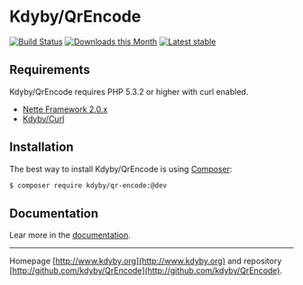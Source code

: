 Kdyby/QrEncode
======

[![Build Status](https://travis-ci.org/Kdyby/QrEncode.svg?branch=master)](https://travis-ci.org/Kdyby/QrEncode)
[![Downloads this Month](https://img.shields.io/packagist/dm/kdyby/qr-encode.svg)](https://packagist.org/packages/kdyby/qr-encode)
[![Latest stable](https://img.shields.io/packagist/v/kdyby/qr-encode.svg)](https://packagist.org/packages/kdyby/qr-encode)


Requirements
------------

Kdyby/QrEncode requires PHP 5.3.2 or higher with curl enabled.

- [Nette Framework 2.0.x](https://github.com/nette/nette)
- [Kdyby/Curl](https://github.com/kdyby/curl)


Installation
------------

The best way to install Kdyby/QrEncode is using  [Composer](http://getcomposer.org/):

```sh
$ composer require kdyby/qr-encode:@dev
```


Documentation
------------

Lear more in the [documentation](https://github.com/Kdyby/QrEncode/blob/master/docs/en/index.md).


-----

Homepage [http://www.kdyby.org](http://www.kdyby.org) and repository [http://github.com/kdyby/QrEncode](http://github.com/kdyby/QrEncode).
